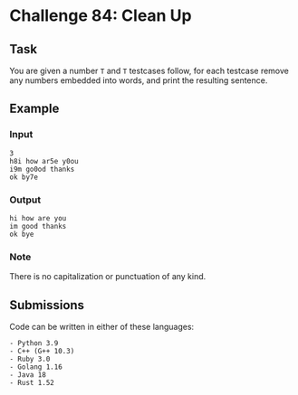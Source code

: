 # Challenge 84: Clean Up

## Task
You are given a number `T` and `T` testcases follow, for each testcase remove any numbers embedded into words, and print the resulting sentence.

## Example

### Input
```
3
h8i how ar5e y0ou
i9m go0od thanks
ok by7e
```

### Output
```
hi how are you
im good thanks
ok bye
```

### Note
There is no capitalization or punctuation of any kind.

## Submissions
Code can be written in either of these languages:
```
- Python 3.9
- C++ (G++ 10.3)
- Ruby 3.0
- Golang 1.16
- Java 18
- Rust 1.52
```
